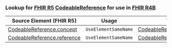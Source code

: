 ### Lookup for [FHIR R5](https://hl7.org/fhir/R5/) [CodeableReference](https://hl7.org/fhir/R5/CodeableReference.html) for use in [FHIR R4B](https://hl7.org/fhir/R4B/)

| Source Element (FHIR R5) | Usage | Target |
| -------------- | ----- | ------ |
| [CodeableReference.concept](https://hl7.org/fhir/R5/CodeableReference.html#resource) | `UseElementSameName` | [CodeableReference.concept](https://hl7.org/fhir/R4B/CodeableReference.html#resource) |
| [CodeableReference.reference](https://hl7.org/fhir/R5/CodeableReference.html#resource) | `UseElementSameName` | [CodeableReference.reference](https://hl7.org/fhir/R4B/CodeableReference.html#resource) |
